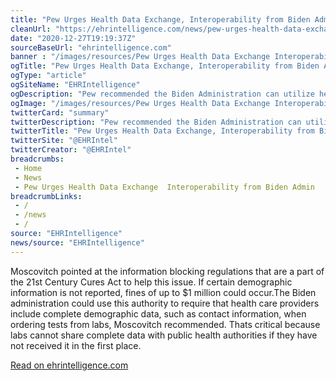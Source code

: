 ```yaml
--- 
title: "Pew Urges Health Data Exchange, Interoperability from Biden Admin"
cleanUrl: "https://ehrintelligence.com/news/pew-urges-health-data-exchange-interoperability-from-biden-admin?eid=CXTEL000000592620&elqCampaignId=17277&elqTrackId=31242492fd114773b237b430981c8d12&elq=dccc6ed89fb2404a9ccb22cffa9375fa&elqaid=18069&elqat=1&elqCampaignId=17277"
date: "2020-12-27T19:19:37Z"
sourceBaseUrl: "ehrintelligence.com"
banner : "/images/resources/Pew Urges Health Data Exchange Interoperability from Biden Admin.png"
ogTitle: "Pew Urges Health Data Exchange, Interoperability from Biden Admin"
ogType: "article"
ogSiteName: "EHRIntelligence"
ogDescription: "Pew recommended the Biden Administration can utilize health IT to look at information blocking, patient matching, and patient data access to streamline telehealth. "
ogImage: "/images/resources/Pew Urges Health Data Exchange Interoperability from Biden Admin.png"
twitterCard: "summary"
twitterDescription: "Pew recommended the Biden Administration can utilize health IT to look at information blocking, patient matching, and patient data access to streamline telehealth. "
twitterTitle: "Pew Urges Health Data Exchange, Interoperability from Biden Admin"
twitterSite: "@EHRIntel"
twitterCreator: "@EHRIntel"
breadcrumbs:
 - Home
 - News
 - Pew Urges Health Data Exchange  Interoperability from Biden Admin
breadcrumbLinks:
 - / 
 - /news
 - / 
source: "EHRIntelligence"
news/source: "EHRIntelligence"
---
```

Moscovitch pointed at the information blocking regulations that are a part of the 21st Century Cures Act to help this issue. If certain demographic information is not reported, fines of up to $1 million could occur.The Biden administration could use this authority to require that health care providers include complete demographic data, such as contact information, when ordering tests from labs, Moscovitch recommended. Thats critical because labs cannot share complete data with public health authorities if they have not received it in the first place.  
  
[Read on ehrintelligence.com](https://ehrintelligence.com/news/pew-urges-health-data-exchange-interoperability-from-biden-admin?eid=CXTEL000000592620&elqCampaignId=17277&elqTrackId=31242492fd114773b237b430981c8d12&elq=dccc6ed89fb2404a9ccb22cffa9375fa&elqaid=18069&elqat=1&elqCampaignId=17277)
